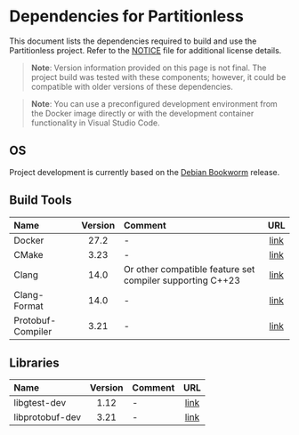 # Dependencies for Partitionless

This document lists the dependencies required to build and use the Partitionless project.
Refer to the [NOTICE](./NOTICE) file for additional license details.

> **Note**: Version information provided on this page is not final. The project build was tested with these components; however, it could be compatible with older versions of these dependencies.

> **Note**: You can use a preconfigured development environment from the Docker image directly or with the development container functionality in Visual Studio Code.

## OS

Project development is currently based on the [Debian Bookworm](https://www.debian.org/releases/bookworm/) release.

## Build Tools

|Name|Version|Comment|URL|
|:-|:-:|:-|:-:|
|Docker|27.2|-|[link](https://docs.docker.com/engine/)|
|CMake|3.23|-|[link](https://cmake.org)|
|Clang|14.0|Or other compatible feature set compiler supporting C++23|[link](https://clang.llvm.org)|
|Clang-Format|14.0|-|[link](https://releases.llvm.org/14.0.0/tools/clang/docs/ClangFormat.html)|
|Protobuf-Compiler|3.21|-|[link](https://protobuf.dev)|

## Libraries

|Name|Version|Comment|URL|
|:-|:-:|:-|:-:|
|libgtest-dev|1.12|-|[link](https://google.github.io/googletest/)|
|libprotobuf-dev|3.21|-|[link](https://protobuf.dev)|

